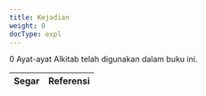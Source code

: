 ```yaml
---
title: Kejadian
weight: 0
docType: expl
---
```


0 Ayat-ayat Alkitab telah digunakan dalam buku ini.

| Segar | Referensi |
|-------|-----------|
